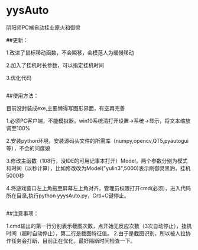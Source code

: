 # yysAuto
阴阳师PC端自动挂业原火和御灵

##更新：

1.改进了鼠标移动函数，不会瞬移，会模范人为缓慢移动

2.加入了挂机时长参数，可以指定挂机时间

3.优化代码
```

```  


##使用方法：

目前没封装成exe,主要懒得写图形界面，有空再完善

1.必须PC客户端，不能模拟器。win10系统清打开设置->系统->显示，将文本缩放调至100%

2.安装python环境，安装源码头文件的所需库（numpy,opencv,QT5,pyautogui等），不会的问度娘

3.修改主函数（108行，没IDE的可用记事本打开）Model。两个参数分别为模式和时间（以秒计算），比如修改改为Model("yulin3",5000)表示刷御灵黑豹，挂机5000秒

4.将游戏窗口左上角拖至屏幕左上角对齐，管理员权限打开cmd(必须)，进入代码所在目录,执行python yyysAuto.py，Crtl+C键停止。

```

```  
##注意事项：

1.cmd输出的第一行分别表示截图次数，点开始无反应次数（3次自动停止），挂机时间（超时自动停止），第二行是截图特征值。
2.由于是截图识别，所以被人拉协作任务会打断，目前正在优化，最好隔断时间检查一下。
